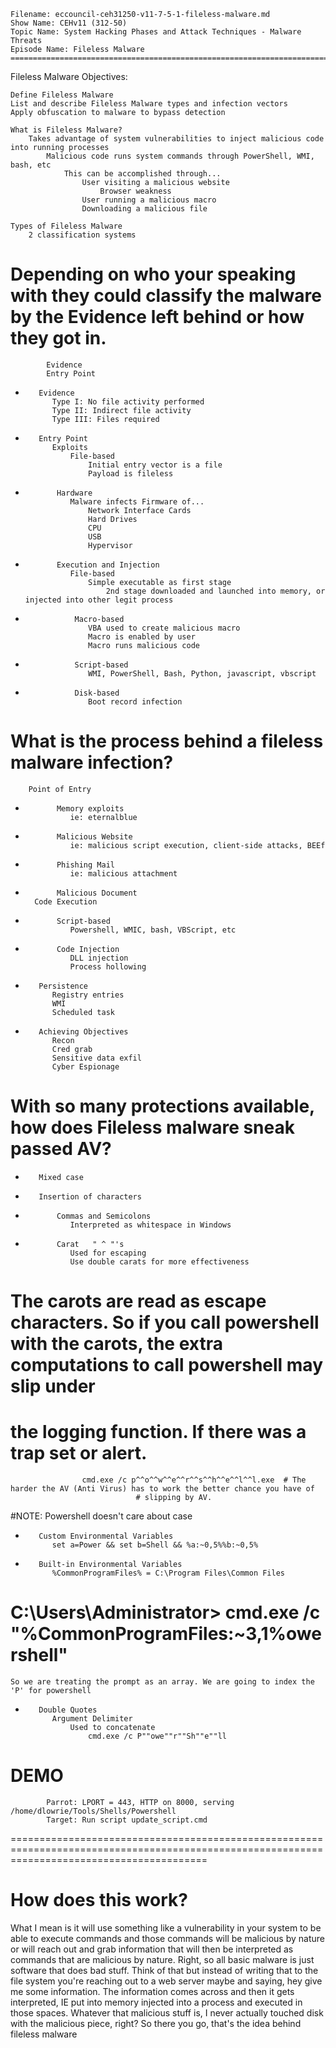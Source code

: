     Filename: eccouncil-ceh31250-v11-7-5-1-fileless-malware.md
    Show Name: CEHv11 (312-50)
    Topic Name: System Hacking Phases and Attack Techniques - Malware Threats
    Episode Name: Fileless Malware ================================================================================

Fileless Malware
Objectives:

    Define Fileless Malware
    List and describe Fileless Malware types and infection vectors
    Apply obfuscation to malware to bypass detection

    What is Fileless Malware?
        Takes advantage of system vulnerabilities to inject malicious code into running processes
            Malicious code runs system commands through PowerShell, WMI, bash, etc
                This can be accomplished through...
                    User visiting a malicious website
                        Browser weakness
                    User running a malicious macro
                    Downloading a malicious file

    Types of Fileless Malware
        2 classification systems
# Depending on who your speaking with they could classify the malware by the Evidence left behind or how they got in.
            Evidence
            Entry Point
-        Evidence
            Type I: No file activity performed
            Type II: Indirect file activity
            Type III: Files required
-        Entry Point
            Exploits
                File-based
                    Initial entry vector is a file
                    Payload is fileless
-            Hardware
                Malware infects Firmware of...
                    Network Interface Cards
                    Hard Drives
                    CPU
                    USB
                    Hypervisor
-            Execution and Injection
                File-based
                    Simple executable as first stage
                        2nd stage downloaded and launched into memory, or injected into other legit process
-                Macro-based
                    VBA used to create malicious macro
                    Macro is enabled by user
                    Macro runs malicious code
-                Script-based
                    WMI, PowerShell, Bash, Python, javascript, vbscript
-                Disk-based
                    Boot record infection

#    What is the process behind a fileless malware infection?

        Point of Entry
-            Memory exploits
                ie: eternalblue
-            Malicious Website
                ie: malicious script execution, client-side attacks, BEEf 
-            Phishing Mail
                ie: malicious attachment
-            Malicious Document
        Code Execution
-            Script-based
                Powershell, WMIC, bash, VBScript, etc
-            Code Injection
                DLL injection
                Process hollowing
-        Persistence
            Registry entries
            WMI
            Scheduled task
-        Achieving Objectives
            Recon
            Cred grab
            Sensitive data exfil
            Cyber Espionage

#    With so many protections available, how does Fileless malware sneak passed AV?
-        Mixed case
-        Insertion of characters
-            Commas and Semicolons
                Interpreted as whitespace in Windows
-            Carat   " ^ "'s 
                Used for escaping
                Use double carats for more effectiveness
# The carots are read as escape characters. So if you call powershell with the carots, the extra computations to call powershell may slip under
# the logging function. If there was a trap set or alert.
                    cmd.exe /c p^^o^^w^^e^^r^^s^^h^^e^^l^^l.exe  # The harder the AV (Anti Virus) has to work the better chance you have of 
								# slipping by AV. 
#NOTE: Powershell doesn't care about case

-        Custom Environmental Variables
            set a=Power && set b=Shell && %a:~0,5%%b:~0,5%



-        Built-in Environmental Variables
            %CommonProgramFiles% = C:\Program Files\Common Files
       
#	C:\Users\Administrator>  cmd.exe /c "%CommonProgramFiles:~3,1%owershell"
	So we are treating the prompt as an array. We are going to index the 'P' for powershell


-        Double Quotes
            Argument Delimiter
                Used to concatenate
                    cmd.exe /c P""owe""r""Sh""e""ll


#        DEMO
            Parrot: LPORT = 443, HTTP on 8000, serving /home/dlowrie/Tools/Shells/Powershell
            Target: Run script update_script.cmd
==============================================================================================================================================

# How does this work?


What I mean is it will use something like a vulnerability in your system to be able to execute commands and those commands will be 
malicious by nature or will reach out and grab information that will then be interpreted as commands that are malicious by nature. 
Right, so all basic malware is just software that does bad stuff. Think of that but instead of writing that to the file system you're 
reaching out to a web server maybe and saying, hey give me some information. The information comes across and then it gets interpreted, 
IE put into memory injected into a process and executed in those spaces. Whatever that malicious stuff is, I never actually touched disk 
with the malicious piece, right? So there you go, that's the idea behind fileless malware


















